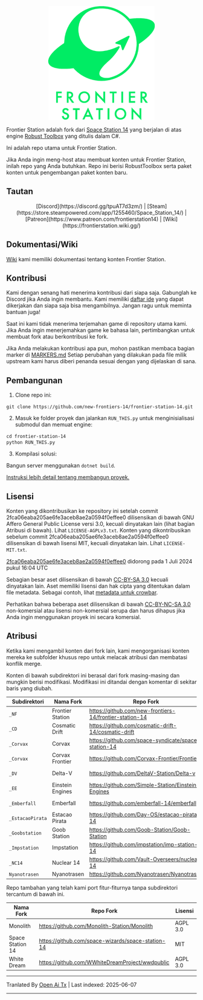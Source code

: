 <div class="header" align="center">
<img alt="Frontier Station" height="300" src="https://github.com/new-frontiers-14/frontier-station-14/blob/master/Resources/Textures/_NF/Logo/logo.png?raw=true" />
</div>

Frontier Station adalah fork dari [Space Station 14](https://github.com/space-wizards/space-station-14) yang berjalan di atas engine [Robust Toolbox](https://github.com/space-wizards/RobustToolbox) yang ditulis dalam C#.

Ini adalah repo utama untuk Frontier Station.

Jika Anda ingin meng-host atau membuat konten untuk Frontier Station, inilah repo yang Anda butuhkan. Repo ini berisi RobustToolbox serta paket konten untuk pengembangan paket konten baru.

## Tautan

<div class="header" align="center">  
[Discord](https://discord.gg/tpuAT7d3zm/) | [Steam](https://store.steampowered.com/app/1255460/Space_Station_14/) | [Patreon](https://www.patreon.com/frontierstation14) | [Wiki](https://frontierstation.wiki.gg/)
</div>

## Dokumentasi/Wiki

[Wiki](https://frontierstation.wiki.gg/) kami memiliki dokumentasi tentang konten Frontier Station.

## Kontribusi

Kami dengan senang hati menerima kontribusi dari siapa saja. Gabunglah ke Discord jika Anda ingin membantu. Kami memiliki [daftar ide](https://discord.com/channels/1123826877245694004/1127017858833068114) yang dapat dikerjakan dan siapa saja bisa mengambilnya. Jangan ragu untuk meminta bantuan juga!

Saat ini kami tidak menerima terjemahan game di repository utama kami. Jika Anda ingin menerjemahkan game ke bahasa lain, pertimbangkan untuk membuat fork atau berkontribusi ke fork.

Jika Anda melakukan kontribusi apa pun, mohon pastikan membaca bagian marker di [MARKERS.md](https://github.com/new-frontiers-14/frontier-station-14/blob/master/MARKERS.md)
Setiap perubahan yang dilakukan pada file milik upstream kami harus diberi penanda sesuai dengan yang dijelaskan di sana.

## Pembangunan

1. Clone repo ini:
```shell
git clone https://github.com/new-frontiers-14/frontier-station-14.git
```
2. Masuk ke folder proyek dan jalankan `RUN_THIS.py` untuk menginisialisasi submodul dan memuat engine:
```shell
cd frontier-station-14
python RUN_THIS.py
```
3. Kompilasi solusi:  

Bangun server menggunakan `dotnet build`.

[Instruksi lebih detail tentang membangun proyek.](https://docs.spacestation14.com/en/general-development/setup.html)

## Lisensi

Konten yang dikontribusikan ke repository ini setelah commit 2fca06eaba205ae6fe3aceb8ae2a0594f0effee0 dilisensikan di bawah GNU Affero General Public License versi 3.0, kecuali dinyatakan lain (lihat bagian Atribusi di bawah). Lihat `LICENSE-AGPLv3.txt`.
Konten yang dikontribusikan sebelum commit 2fca06eaba205ae6fe3aceb8ae2a0594f0effee0 dilisensikan di bawah lisensi MIT, kecuali dinyatakan lain. Lihat `LICENSE-MIT.txt`.

[2fca06eaba205ae6fe3aceb8ae2a0594f0effee0](https://github.com/new-frontiers-14/frontier-station-14/commit/2fca06eaba205ae6fe3aceb8ae2a0594f0effee0) didorong pada 1 Juli 2024 pukul 16:04 UTC

Sebagian besar aset dilisensikan di bawah [CC-BY-SA 3.0](https://creativecommons.org/licenses/by-sa/3.0/) kecuali dinyatakan lain. Aset memiliki lisensi dan hak cipta yang ditentukan dalam file metadata. Sebagai contoh, lihat [metadata untuk crowbar](https://raw.githubusercontent.com/new-frontiers-14/frontier-station-14/master/Resources/Textures/Objects/Tools/crowbar.rsi/meta.json).  

Perhatikan bahwa beberapa aset dilisensikan di bawah [CC-BY-NC-SA 3.0](https://creativecommons.org/licenses/by-nc-sa/3.0/) non-komersial atau lisensi non-komersial serupa dan harus dihapus jika Anda ingin menggunakan proyek ini secara komersial.

## Atribusi

Ketika kami mengambil konten dari fork lain, kami mengorganisasi konten mereka ke subfolder khusus repo untuk melacak atribusi dan membatasi konflik merge.

Konten di bawah subdirektori ini berasal dari fork masing-masing dan mungkin berisi modifikasi. Modifikasi ini ditandai dengan komentar di sekitar baris yang diubah.

| Subdirektori | Nama Fork | Repo Fork | Lisensi |
|--------------|-----------|-----------|---------|
| `_NF` | Frontier Station | https://github.com/new-frontiers-14/frontier-station-14 | AGPL 3.0 |
| `_CD` | Cosmatic Drift | https://github.com/cosmatic-drift-14/cosmatic-drift | MIT |
| `_Corvax` | Corvax | https://github.com/space-syndicate/space-station-14 | MIT |
| `_Corvax` | Corvax Frontier | https://github.com/Corvax-Frontier/Frontier | AGPL 3.0 |
| `_DV` | Delta-V | https://github.com/DeltaV-Station/Delta-v | AGPL 3.0 |
| `_EE` | Einstein Engines | https://github.com/Simple-Station/Einstein-Engines | AGPL 3.0 |
| `_Emberfall` | Emberfall | https://github.com/emberfall-14/emberfall | MPL 2.0 |
| `_EstacaoPirata` | Estacao Pirata | https://github.com/Day-OS/estacao-pirata-14 | AGPL 3.0 |
| `_Goobstation` | Goob Station | https://github.com/Goob-Station/Goob-Station | AGPL 3.0 |
| `_Impstation` | Impstation | https://github.com/impstation/imp-station-14 | AGPL 3.0 |
| `_NC14` | Nuclear 14 | https://github.com/Vault-Overseers/nuclear-14 | AGPL 3.0 |
| `Nyanotrasen` | Nyanotrasen | https://github.com/Nyanotrasen/Nyanotrasen | MIT |

Repo tambahan yang telah kami port fitur-fiturnya tanpa subdirektori tercantum di bawah ini.

| Nama Fork | Repo Fork | Lisensi |
|-----------|-----------|---------|
| Monolith | https://github.com/Monolith-Station/Monolith | AGPL 3.0 |
| Space Station 14 | https://github.com/space-wizards/space-station-14 | MIT |
| White Dream | https://github.com/WWhiteDreamProject/wwdpublic | AGPL 3.0 |


---


Tranlated By [Open Ai Tx](https://github.com/OpenAiTx/OpenAiTx) | Last indexed: 2025-06-07


---